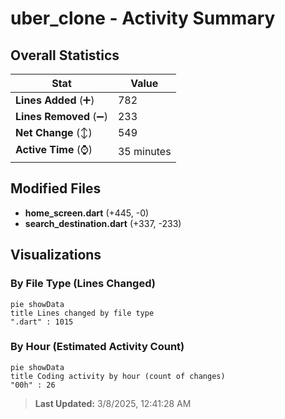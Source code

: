 # uber_clone - Activity Summary 

## Overall Statistics

| Stat                   | Value                                                             |
| ---------------------- | ----------------------------------------------------------------- |
| **Lines Added** (➕)   | 782                                          |
| **Lines Removed** (➖) | 233                                        |
| **Net Change** (↕)    | 549                |
| **Active Time** (⌚)   | 35 minutes |


## Modified Files
- **home_screen.dart** (+445, -0)
- **search_destination.dart** (+337, -233)

## Visualizations

### By File Type (Lines Changed)

```mermaid
pie showData
title Lines changed by file type
".dart" : 1015
```

### By Hour (Estimated Activity Count)

```mermaid
pie showData
title Coding activity by hour (count of changes)
"00h" : 26
```


> **Last Updated:** 3/8/2025, 12:41:28 AM